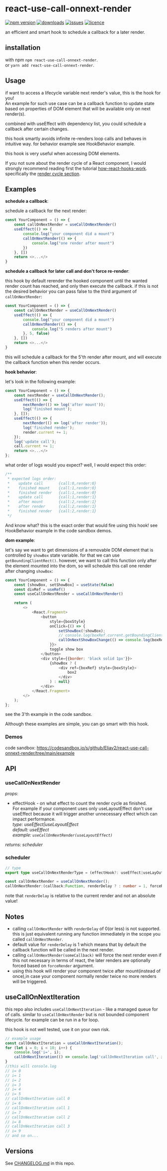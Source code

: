 # react-use-call-onnext-render

[![npm version](https://badge.fury.io/js/react-use-call-onnext-render.svg)](https://github.com/Eliav2/react-use-call-onnext-render)
[![downloads](https://img.shields.io/npm/dw/react-use-call-onnext-render)](https://www.npmjs.com/package/react-use-call-onnext-render)
[![issues](https://img.shields.io/github/issues/Eliav2/react-use-call-onnext-render)](https://github.com/Eliav2/react-use-call-onnext-render/issues)
[![licence](https://img.shields.io/npm/l/react-use-call-onnext-render)](https://github.com/Eliav2/react-use-call-onnext-render/blob/master/LICENSE)

an efficient and smart hook to schedule a callback for a later render.

## installation

with npm `npm react-use-call-onnext-render`.  
or `yarn add react-use-call-onnext-render`.

## Usage

if want to access a lifecycle variable next render's value, this is the hook for you!  
An example for such use case can be a callback function to update state based on properties of DOM element that will be
available only on next render(s).

combined with useEffect with dependency list, you could schedule a callback after certain changes.

this hook smartly avoids infinite re-renders loop calls and behaves in intuitive way. for behavior example see
HookBehavior example.

this hook is very useful when accessing DOM elements.

If you not sure about the render cycle of a React component, I would strongly recommend reading first the tutorial 
[how-react-hooks-work](https://eliav2.github.io/how-react-hooks-work/).   
specifically the [render cycle section](https://eliav2.github.io/how-react-hooks-work/#render-cycle). 

## Examples

**schedule a callback**:

schedule a callback for the next render:

```js
const YourComponent = () => {
    const callOnNextRender = useCallOnNextRender()
    useEffect(() => {
        console.log("your component did a mount")
        callOnNextRender(() => {
            console.log("one render after mount")
        })
    }, [])
    return <>...</>
}
```

**schedule a callback for later call and don't force re-render**:

this hook by default rerender the hooked component until the wanted render count has reached, and only then execute the
callback. if this is not the desired behavior you can pass false to the third argument of `callOnNextRender`:

```js
const YourComponent = () => {
    const callOnNextRender = useCallOnNextRender()
    useEffect(() => {
        console.log("your component did a mount")
        callOnNextRender(() => {
            console.log("5 renders after mount")
        }, 5, false)
    }, [])
    return <>...</>
}
```

this will schedule a callback for the 5'th render after mount, and will execute the callback function when this render
occurs.

**hook behavior**:

let's look in the following example:

```js
const YourComponent = () => {
    const nextRender = useCallOnNextRender();
    useEffect(() => {
        nextRender(() => log('after mount'));
        log('finished mount');
    }, []);
    useEffect(() => {
        nextRender(() => log('after render'));
        log('finished render');
        render.current += 1;
    });
    log('update call');
    call.current += 1;
    return <>...</>
};
```

what order of logs would you expect? well, I would expect this order:

[comment]: <> (//@formatter:off)

```js 
/**
 * expected logs order:
 *    update call       {call:0,render:0}
 *    finished mount    {call:1,render:0}
 *    finished render   {call:1,render:0}
 *    update call       {call:1,render:1}
 *    after mount       {call:2,render:1}
 *    after render      {call:2,render:1}
 *    finished render   {call:2,render:1}
 */
```
[comment]: <> (//@formatter:on)

And know what? this is the exact order that would fire using this hook! see HookBehavior example in the code sandbox
demos.

**dom example**:

let's say we want to get dimensions of a removable DOM element that is controlled by `showBox` state variable. for that
we can use `getBoundingClientRect()`. however, we want to call this function only after the element mounted into the
dom, so will schedule this call one render after changing `showBox`:

```js
const YourComponent = () => {
    const [showBox, setShowBox] = useState(false)
    const divRef = useRef()
    const useCallOnNextRender = useCallOnNextRender()

    return (
        <>
            <React.Fragment>
                <button
                    style={boxStyle}
                    onClick={() => {
                        setShowBox(!showBox);
                        // console.log(boxRef.current.getBoundingClientRect()); //- wrong value!
                        callOnNextShowBoxChange(() => console.log(boxRef?.current?.getBoundingClientRect())); //right value
                    }}>
                    toggle show box
                </button>
                <div style={{border: 'black solid 1px'}}>
                    {showBox ? (
                        <div ref={boxRef} style={boxStyle}>
                            box2
                        </div>
                    ) : null}
                </div>
            </React.Fragment>
        </>
    );
};
```

see the 3'th example in the code sandbox.

Although these examples are simple, you can go smart with this hook.

### Demos

code sandbox: <https://codesandbox.io/s/github/Eliav2/react-use-call-onnext-render/tree/main/example>

## API

### useCallOnNextRender

_props_:

- effectHook - on what effect to count the render cycle as finished.  
  For example if your component uses only useLayoutEffect 
  don't use useEffect because it will trigger another unnecessary effect which can impact performance.<br/>
  _type: useEffect|useLayoutEffect_  
  _default: useEffect_  
  _example: `useCallOnNextRender(useLayoutEffect)`_

_returns: scheduler_

### scheduler



[comment]: <> (//@formatter:off)
```typescript
// type
export type useCallOnNextRenderType = (effectHook?: useEffect|useLayOutEffect) => (func: any, renderDelay?: number, forceRender?: boolean) => void;

const callOnNextRender = useCallOnNextRender();
callOnNextRender:(callback:Function, renderDelay ? : number = 1, forceRender ? : boolean = true)=>void;
```
[comment]: <> (//@formatter:on)

note that `renderDelay` is relative to the current render and not an absolute value!

## Notes

- calling `callOnNextRender` with `renderDelay` of 0(or less) is not supported. this is just equivalent running any
  function immediately in the scope you called `callOnNextRender`.
- default value for `renderDelay` is 1 which means that by default the callback function will be called in the next
  render.
- calling `callOnNextRender(someCallback)` will force the next render even if this not necessary in terms of react, the
  later renders are optionally forced based on `forceRender` argument.
- using this hook will render your component twice after mount(instead of once),in case your component normally render
  twice no more renders will be triggered.

## useCallOnNextIteration

this repo also includes `useCallOnNextIteration` - like a managed queue for of calls. similar to `useCallOnNextRender`
but is not bounded component lifecycle. for example can be run in a for loop.

this hook is not well tested, use it on your own risk.

```jsx
// example usage
const callOnNextIteration = useCallOnNextIteration();
for (let i = 0; i < 10; i++) {
    console.log('i=', i);
    callOnNextIteration(() => console.log('callOnNextIteration call', i), 5);
}
//this will console.log
// i= 0
// i= 1
// i= 2
// i= 3
// i= 4
// i= 5
// callOnNextIteration call 0
// i= 6
// callOnNextIteration call 1
// i= 7
// callOnNextIteration call 2
// i= 8
// callOnNextIteration call 3
// i= 9
// and so on...
```

## Versions

See [CHANGELOG.md](CHANGELOG.md) in this repo.
